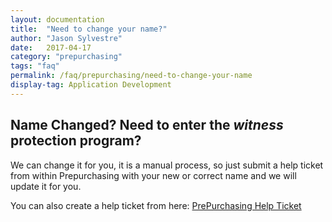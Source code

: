 ```yaml
---
layout: documentation
title:  "Need to change your name?"
author: "Jason Sylvestre"
date:   2017-04-17
category: "prepurchasing"
tags: "faq"
permalink: /faq/prepurchasing/need-to-change-your-name
display-tag: Application Development
---
```


Name Changed?
Need to enter the *witness* protection program?
----------


We can change it for you, it is a manual process, so just submit a help ticket from within Prepurchasing with your new or correct name and we will update it for you.

You can also create a help ticket from here:
[PrePurchasing Help Ticket](https://secure.caes.ucdavis.edu/help/Ticket/Submit?appName=opp?appName=opp)

